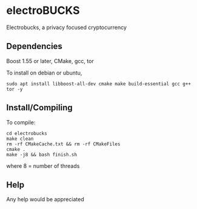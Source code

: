 # electroBUCKS
Electrobucks, a privacy focused cryptocurrency

Dependencies
-------------

Boost 1.55 or later,
CMake,
gcc,
tor

To install on debian or ubuntu,

```   
sudo apt install libboost-all-dev cmake make build-essential gcc g++ tor -y

```
Install/Compiling
------------------

To compile:

```git clone https://github.com/oetam5002/electrobucks
cd electrobucks
make clean
rm -rf CMakeCache.txt && rm -rf CMakeFiles
cmake .
make -j8 && bash finish.sh
```

where 8 = number of threads

Help
-----------------

Any help would be appreciated
